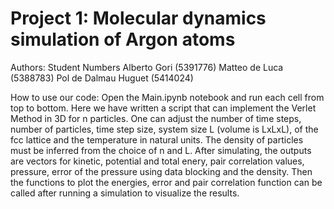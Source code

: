 # Project 1: Molecular dynamics simulation of Argon atoms

Authors:               Student Numbers
Alberto Gori           (5391776)
Matteo de Luca         (5388783)
Pol de Dalmau Huguet   (5414024)


How to use our code:
Open the Main.ipynb notebook and run each cell from top to bottom. Here we have written a script that can implement the Verlet Method in 3D for n particles. One can adjust the number of time steps, number of particles, time step size, system size L (volume is LxLxL), of the fcc lattice and the temperature in natural units. The density of particles must be inferred from the choice of n and L. After simulating, the outputs are vectors for kinetic, potential and total enery, pair correlation values, pressure, error of the pressure using data blocking and the density. Then the functions to plot the energies, error and pair correlation function can be called after running a simulation to visualize the results.
